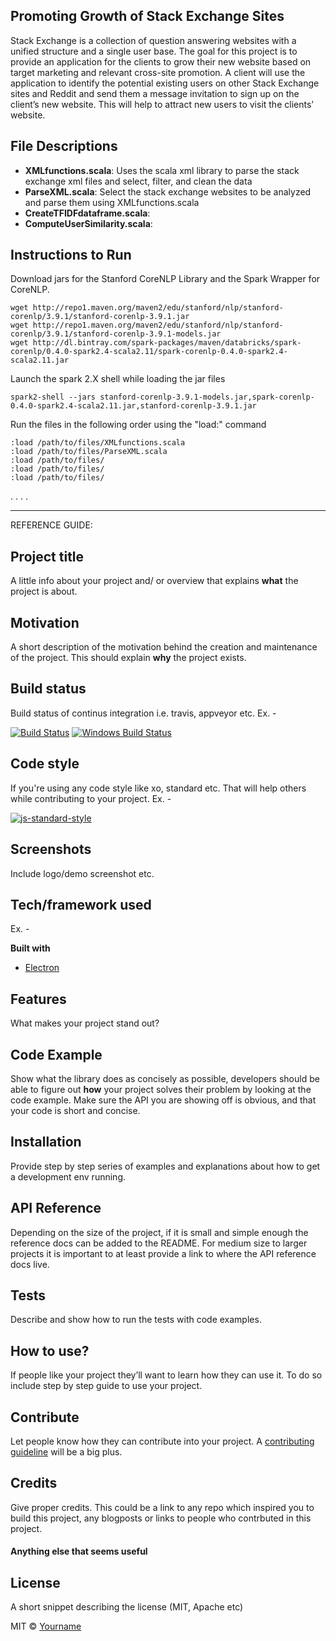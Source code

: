 
## Promoting Growth of Stack Exchange Sites

Stack Exchange is a collection of question answering
websites with a unified structure and a single user base. The
goal for this project is to provide an application for the clients to
grow their new website based on target marketing and relevant
cross-site promotion. A client will use the application to identify
the potential existing users on other Stack Exchange sites and
Reddit and send them a message invitation to sign up on the
client’s new website. This will help to attract new users to visit
the clients’ website.

## File Descriptions

- **XMLfunctions.scala**: Uses the scala xml library to parse the stack exchange xml files and select, filter, and clean the data
- **ParseXML.scala**: Select the stack exchange websites to be analyzed and parse them using XMLfunctions.scala
- **CreateTFIDFdataframe.scala**:
- **ComputeUserSimilarity.scala**:




## Instructions to Run

Download jars for the Stanford CoreNLP Library and the Spark Wrapper for CoreNLP.
```
wget http://repo1.maven.org/maven2/edu/stanford/nlp/stanford-corenlp/3.9.1/stanford-corenlp-3.9.1.jar
wget http://repo1.maven.org/maven2/edu/stanford/nlp/stanford-corenlp/3.9.1/stanford-corenlp-3.9.1-models.jar
wget http://dl.bintray.com/spark-packages/maven/databricks/spark-corenlp/0.4.0-spark2.4-scala2.11/spark-corenlp-0.4.0-spark2.4-scala2.11.jar
```
Launch the spark 2.X shell while loading the jar files
```
spark2-shell --jars stanford-corenlp-3.9.1-models.jar,spark-corenlp-0.4.0-spark2.4-scala2.11.jar,stanford-corenlp-3.9.1.jar
```

Run the files in the following order using the "load:" command
```
:load /path/to/files/XMLfunctions.scala
:load /path/to/files/ParseXML.scala
:load /path/to/files/
:load /path/to/files/
:load /path/to/files/
```


.
.
.
.

---------------------------------------------------------------
REFERENCE GUIDE:

## Project title
A little info about your project and/ or overview that explains **what** the project is about.

## Motivation
A short description of the motivation behind the creation and maintenance of the project. This should explain **why** the project exists.

## Build status
Build status of continus integration i.e. travis, appveyor etc. Ex. -

[![Build Status](https://travis-ci.org/akashnimare/foco.svg?branch=master)](https://travis-ci.org/akashnimare/foco)
[![Windows Build Status](https://ci.appveyor.com/api/projects/status/github/akashnimare/foco?branch=master&svg=true)](https://ci.appveyor.com/project/akashnimare/foco/branch/master)

## Code style
If you're using any code style like xo, standard etc. That will help others while contributing to your project. Ex. -

[![js-standard-style](https://img.shields.io/badge/code%20style-standard-brightgreen.svg?style=flat)](https://github.com/feross/standard)

## Screenshots
Include logo/demo screenshot etc.

## Tech/framework used
Ex. -

<b>Built with</b>
- [Electron](https://electron.atom.io)

## Features
What makes your project stand out?

## Code Example
Show what the library does as concisely as possible, developers should be able to figure out **how** your project solves their problem by looking at the code example. Make sure the API you are showing off is obvious, and that your code is short and concise.

## Installation
Provide step by step series of examples and explanations about how to get a development env running.

## API Reference

Depending on the size of the project, if it is small and simple enough the reference docs can be added to the README. For medium size to larger projects it is important to at least provide a link to where the API reference docs live.

## Tests
Describe and show how to run the tests with code examples.

## How to use?
If people like your project they’ll want to learn how they can use it. To do so include step by step guide to use your project.

## Contribute

Let people know how they can contribute into your project. A [contributing guideline](https://github.com/zulip/zulip-electron/blob/master/CONTRIBUTING.md) will be a big plus.

## Credits
Give proper credits. This could be a link to any repo which inspired you to build this project, any blogposts or links to people who contrbuted in this project.

#### Anything else that seems useful

## License
A short snippet describing the license (MIT, Apache etc)

MIT © [Yourname]()
